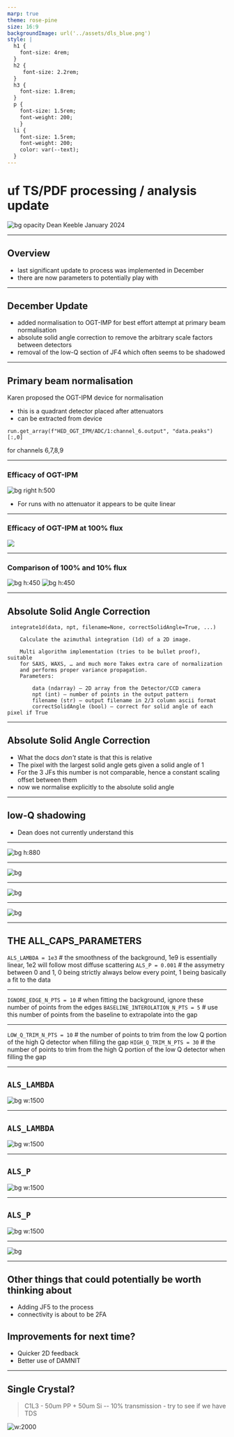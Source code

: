 ```yaml
---
marp: true
theme: rose-pine
size: 16:9
backgroundImage: url('../assets/dls_blue.png')
style: |
  h1 {
    font-size: 4rem;
  }
  h2 {
     font-size: 2.2rem; 
  }
  h3 {
    font-size: 1.8rem;
  }
  p {
    font-size: 1.5rem;
    font-weight: 200;
    }
  li {
    font-size: 1.5rem;
    font-weight: 200;
    color: var(--text);
  }
---
```

# uf TS/PDF processing / analysis update
![bg opacity](../assets/gradient.jpeg)
Dean Keeble
January 2024

---
## Overview
- last significant update to process was implemented in December
- there are now parameters to potentially play with

---
## December Update

- added normalisation to OGT-IMP for best effort attempt at primary beam normalisation
- absolute solid angle correction to remove the arbitrary scale factors between detectors
- removal of the low-Q section of JF4 which often seems to be shadowed

---
## Primary beam normalisation
Karen proposed the OGT-IPM device for normalisation
- this is a quadrant detector placed after attenuators
- can be extracted from device 
```
run.get_array(f"HED_OGT_IPM/ADC/1:channel_6.output", "data.peaks")[:,0]
```
for channels 6,7,8,9

---
### Efficacy of OGT-IPM
![bg right h:500](../assets/ogt_imp_1.png)
- For runs with no attenuator it appears to be quite linear

---
### Efficacy of OGT-IPM at 100% flux
![](../assets/ogt_imp_2.png)

---
<style scoped>section { justify-content: start; }</style>

### Comparison of 100% and 10% flux 


![bg  h:450](../assets/ogt_imp_1.png)
![bg  h:450](../assets/ogt_imp_3.png)


---
## Absolute Solid Angle Correction
```
 integrate1d(data, npt, filename=None, correctSolidAngle=True, ...)

    Calculate the azimuthal integration (1d) of a 2D image.

    Multi algorithm implementation (tries to be bullet proof), suitable
    for SAXS, WAXS, … and much more Takes extra care of normalization 
    and performs proper variance propagation.
    Parameters:	

        data (ndarray) – 2D array from the Detector/CCD camera
        npt (int) – number of points in the output pattern
        filename (str) – output filename in 2/3 column ascii format
        correctSolidAngle (bool) – correct for solid angle of each pixel if True
```
---
## Absolute Solid Angle Correction
- What the docs _don't_ state is that this is relative
- The pixel with the largest solid angle gets given a solid angle of 1
- For the 3 JFs this number is not comparable, hence a constant scaling offset between them
- now we normalise explicitly to the absolute solid angle

---

## low-Q shadowing
- Dean does not currently understand this

---
![bg h:880](../assets/jf4_shadowing.png)

---
![bg](../assets/IC1_no_arrow.png)

---
![bg](../assets/IC1_arrow.png)

---
![bg](../assets/IC1_closeup.png)

---

## THE ALL_CAPS_PARAMETERS
`ALS_LAMBDA = 1e3` # the smoothness of the background, 1e9 is essentially linear, 1e2 will follow most diffuse scattering
`ALS_P = 0.001` # the assymetry between 0 and 1, 0 being strictly always below every point, 1 being basically a fit to the data 

---

`IGNORE_EDGE_N_PTS = 10` # when fitting the background, ignore these number of points from the edges
`BASELINE_INTEROLATION_N_PTS = 5` # use this number of points from the baseline to extrapolate into the gap

---

`LOW_Q_TRIM_N_PTS = 10` # the number of points to trim from the low Q portion of the high Q detector when filling the gap
`HIGH_Q_TRIM_N_PTS = 30` # the number of points to trim from the high Q portion of the low Q detector when filling the gap

---
<style scoped>section { justify-content: start; }</style>
## `ALS_LAMBDA`
![bg w:1500](../assets/als_lambda.png)

---
<style scoped>section { justify-content: start; }</style>
## `ALS_LAMBDA`
![bg w:1500](../assets/als_lambda_2.png)

---
<style scoped>section { justify-content: start; }</style>
## `ALS_P`
![bg w:1500](../assets/als_p.png)

---
<style scoped>section { justify-content: start; }</style>
## `ALS_P`
![bg w:1500](../assets/als_p_2.png)

---
![bg](../assets/gaps.png)


---



## Other things that could potentially be worth thinking about

- Adding JF5 to the process
- connectivity is about to be 2FA

## Improvements for next time? 

- Quicker 2D feedback
- Better use of DAMNIT


---
## Single Crystal?

> C1L3 - 50um PP + 50um Si --  10% transmission - try to see if we have TDS  

![w:2000](../assets/run_225.png)

